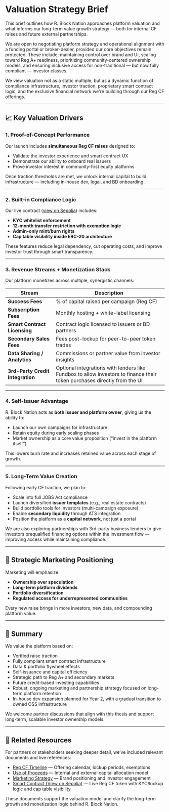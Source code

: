 # Valuation Strategy Brief

This brief outlines how R. Block Nation approaches platform valuation and what informs our long-term value growth strategy — both for internal CF raises and future external partnerships.

We are open to negotiating platform strategy and operational alignment with a funding portal or broker-dealer, provided our core objectives remain protected. These include: maintaining control over brand and UI, scaling toward Reg A+ readiness, prioritizing community-centered ownership models, and ensuring inclusive access for non-traditional — but now fully compliant — investor classes.

We view valuation not as a static multiple, but as a dynamic function of compliance infrastructure, investor traction, proprietary smart contract logic, and the exclusive financial network we're building through our Reg CF offerings.

---

## 📈 Key Valuation Drivers

### 1. Proof-of-Concept Performance

Our launch includes **simultaneous Reg CF raises** designed to:

- Validate the investor experience and smart contract UX
- Demonstrate our ability to onboard real issuers
- Prove investor interest in community-first equity platforms

Once traction thresholds are met, we unlock internal capital to build infrastructure — including in-house dev, legal, and BD onboarding.

---

### 2. Built-in Compliance Logic

Our live contract ([view on Sepolia](https://sepolia.etherscan.io/address/0x769780C2BA4492Ac4B0C3C38fbD0B2CB4bb9Ba5f#code)) includes:

- **KYC whitelist enforcement**
- **12-month transfer restriction with exemption logic**
- **Admin-only mint/burn rights**
- **Cap table visibility inside ERC-20 architecture**

These features reduce legal dependency, cut operating costs, and improve investor trust through smart transparency.

---

### 3. Revenue Streams + Monetization Stack

Our platform monetizes across multiple, synergistic channels:

| Stream                        | Description                                       |
|------------------------------|---------------------------------------------------|
| **Success Fees**             | % of capital raised per campaign (Reg CF)         |
| **Subscription Fees**        | Monthly hosting + white-label licensing           |
| **Smart Contract Licensing** | Contract logic licensed to issuers or BD partners |
| **Secondary Sales Fees**     | Fees post-lockup for peer-to-peer token trades    |
| **Data Sharing / Analytics** | Commissions or partner value from investor insights |
| **3rd-Party Credit Integration** | Optional integrations with lenders like Fundbox to allow investors to finance their token purchases directly from the UI |

---

### 4. Self-Issuer Advantage

R. Block Nation acts as **both issuer and platform owner**, giving us the ability to:

- Launch our own campaigns for infrastructure
- Retain equity during early scaling phases
- Market ownership as a core value proposition (“invest in the platform itself”)

This lowers burn rate and increases retained value across each stage of growth.

---

### 5. Long-Term Value Creation

Following early CF traction, we plan to:

- Scale into full JOBS Act compliance
- Launch diversified **issuer templates** (e.g., real estate contracts)
- Build portfolio tools for investors (multi-campaign exposure)
- Enable **secondary liquidity** through ATS integration
- Position the platform as a **capital network**, not just a portal

We are also exploring partnerships with 3rd-party business lenders to give investors prequalified financing options within the investment flow — improving access while maintaining compliance.

---

## 📢 Strategic Marketing Positioning

Marketing will emphasize:

- **Ownership over speculation**
- **Long-term platform dividends**
- **Portfolio diversification**
- **Regulated access for underrepresented communities**

Every new raise brings in more investors, new data, and compounding platform value.

---

## 📌 Summary

We value the platform based on:

- Verified raise traction  
- Fully compliant smart contract infrastructure  
- Data & portfolio flywheel effects  
- Self-issuance and capital efficiency  
- Strategic path to Reg A+ and secondary markets  
- Future credit-based investing capabilities  
- Robust, ongoing marketing and partnership strategy focused on long-term platform retention  
- In-house dev expansion planned for Year 2, with a gradual transition to owned OSS infrastructure  

We welcome partner discussions that align with this thesis and support long-term, scalable investor ownership models.

---

## 📄 Related Resources

For partners or stakeholders seeking deeper detail, we’ve included relevant documents and live references:

- [Reg CF Timeline](../ForInvestors/Reg-CF-Timeline.md) — Offering calendar, lockup periods, exemptions
- [Use of Proceeds](../ForInvestors/RegCF-use-of-proceeds.md) — Internal and external capital allocation model
- [Marketing Strategy](../ForInvestors/RegCF-marketing-strategy.md) — Brand positioning and investor engagement
- [Smart Contract (View on Sepolia)](https://sepolia.etherscan.io/address/0x769780C2BA4492Ac4B0C3C38fbD0B2CB4bb9Ba5f#code) — Live Reg CF token with KYC/lockup logic and cap table visibility

These documents support the valuation model and clarify the long-term growth and monetization logic behind R. Block Nation.

